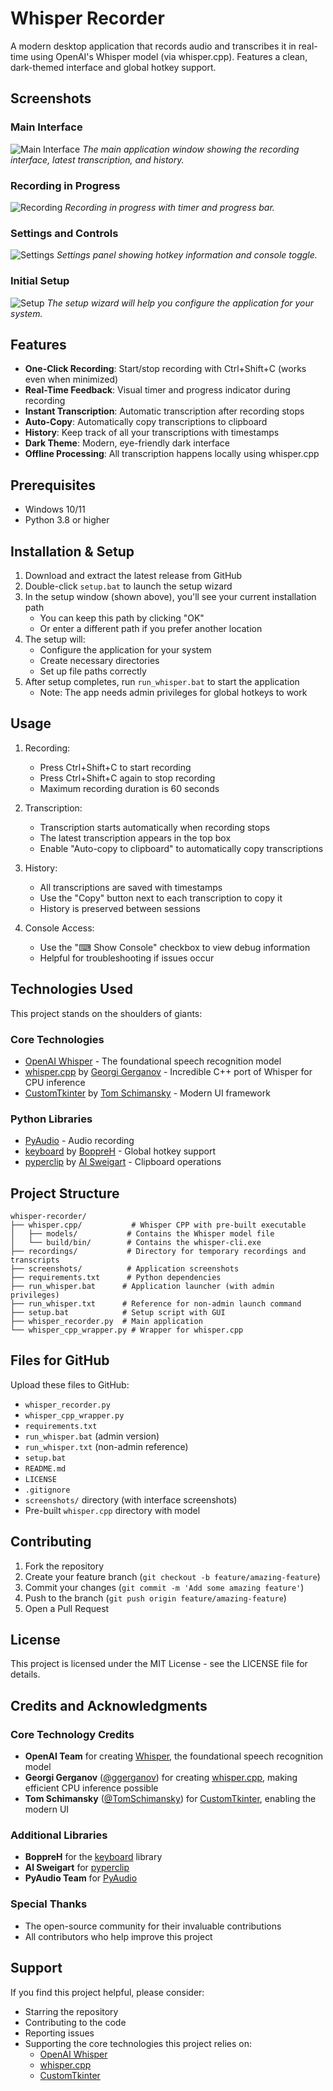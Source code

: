 # Whisper Recorder
<!-- Last updated: 2024-02-11 -->

A modern desktop application that records audio and transcribes it in real-time using OpenAI's Whisper model (via whisper.cpp). Features a clean, dark-themed interface and global hotkey support.

## Screenshots

### Main Interface
![Main Interface](screenshots/main_interface.png)
*The main application window showing the recording interface, latest transcription, and history.*

### Recording in Progress
![Recording](screenshots/recording.png)
*Recording in progress with timer and progress bar.*

### Settings and Controls
![Settings](screenshots/settings.png)
*Settings panel showing hotkey information and console toggle.*

### Initial Setup
![Setup](screenshots/setup.png)
*The setup wizard will help you configure the application for your system.*

## Features

- **One-Click Recording**: Start/stop recording with Ctrl+Shift+C (works even when minimized)
- **Real-Time Feedback**: Visual timer and progress indicator during recording
- **Instant Transcription**: Automatic transcription after recording stops
- **Auto-Copy**: Automatically copy transcriptions to clipboard
- **History**: Keep track of all your transcriptions with timestamps
- **Dark Theme**: Modern, eye-friendly dark interface
- **Offline Processing**: All transcription happens locally using whisper.cpp

## Prerequisites

- Windows 10/11
- Python 3.8 or higher

## Installation & Setup

1. Download and extract the latest release from GitHub
2. Double-click `setup.bat` to launch the setup wizard
3. In the setup window (shown above), you'll see your current installation path
   - You can keep this path by clicking "OK"
   - Or enter a different path if you prefer another location
4. The setup will:
   - Configure the application for your system
   - Create necessary directories
   - Set up file paths correctly
5. After setup completes, run `run_whisper.bat` to start the application
   - Note: The app needs admin privileges for global hotkeys to work

## Usage

1. Recording:
   - Press Ctrl+Shift+C to start recording
   - Press Ctrl+Shift+C again to stop recording
   - Maximum recording duration is 60 seconds

2. Transcription:
   - Transcription starts automatically when recording stops
   - The latest transcription appears in the top box
   - Enable "Auto-copy to clipboard" to automatically copy transcriptions

3. History:
   - All transcriptions are saved with timestamps
   - Use the "Copy" button next to each transcription to copy it
   - History is preserved between sessions

4. Console Access:
   - Use the "⌨ Show Console" checkbox to view debug information
   - Helpful for troubleshooting if issues occur

## Technologies Used

This project stands on the shoulders of giants:

### Core Technologies
- [OpenAI Whisper](https://github.com/openai/whisper) - The foundational speech recognition model
- [whisper.cpp](https://github.com/ggerganov/whisper.cpp) by [Georgi Gerganov](https://github.com/ggerganov) - Incredible C++ port of Whisper for CPU inference
- [CustomTkinter](https://github.com/TomSchimansky/CustomTkinter) by [Tom Schimansky](https://github.com/TomSchimansky) - Modern UI framework

### Python Libraries
- [PyAudio](https://people.csail.mit.edu/hubert/pyaudio/) - Audio recording
- [keyboard](https://github.com/boppreh/keyboard) by [BoppreH](https://github.com/boppreh) - Global hotkey support
- [pyperclip](https://github.com/asweigart/pyperclip) by [Al Sweigart](https://github.com/asweigart) - Clipboard operations

## Project Structure

```
whisper-recorder/
├── whisper.cpp/           # Whisper CPP with pre-built executable
│   ├── models/           # Contains the Whisper model file
│   └── build/bin/        # Contains the whisper-cli.exe
├── recordings/           # Directory for temporary recordings and transcripts
├── screenshots/          # Application screenshots
├── requirements.txt      # Python dependencies
├── run_whisper.bat      # Application launcher (with admin privileges)
├── run_whisper.txt      # Reference for non-admin launch command
├── setup.bat            # Setup script with GUI
├── whisper_recorder.py  # Main application
└── whisper_cpp_wrapper.py # Wrapper for whisper.cpp
```

## Files for GitHub

Upload these files to GitHub:
- `whisper_recorder.py`
- `whisper_cpp_wrapper.py`
- `requirements.txt`
- `run_whisper.bat` (admin version)
- `run_whisper.txt` (non-admin reference)
- `setup.bat`
- `README.md`
- `LICENSE`
- `.gitignore`
- `screenshots/` directory (with interface screenshots)
- Pre-built `whisper.cpp` directory with model

## Contributing

1. Fork the repository
2. Create your feature branch (`git checkout -b feature/amazing-feature`)
3. Commit your changes (`git commit -m 'Add some amazing feature'`)
4. Push to the branch (`git push origin feature/amazing-feature`)
5. Open a Pull Request

## License

This project is licensed under the MIT License - see the LICENSE file for details.

## Credits and Acknowledgments

### Core Technology Credits
- **OpenAI Team** for creating [Whisper](https://github.com/openai/whisper), the foundational speech recognition model
- **Georgi Gerganov** ([@ggerganov](https://github.com/ggerganov)) for creating [whisper.cpp](https://github.com/ggerganov/whisper.cpp), making efficient CPU inference possible
- **Tom Schimansky** ([@TomSchimansky](https://github.com/TomSchimansky)) for [CustomTkinter](https://github.com/TomSchimansky/CustomTkinter), enabling the modern UI

### Additional Libraries
- **BoppreH** for the [keyboard](https://github.com/boppreh/keyboard) library
- **Al Sweigart** for [pyperclip](https://github.com/asweigart/pyperclip)
- **PyAudio Team** for [PyAudio](https://people.csail.mit.edu/hubert/pyaudio/)

### Special Thanks
- The open-source community for their invaluable contributions
- All contributors who help improve this project

## Support

If you find this project helpful, please consider:
- Starring the repository
- Contributing to the code
- Reporting issues
- Supporting the core technologies this project relies on:
  - [OpenAI Whisper](https://github.com/openai/whisper)
  - [whisper.cpp](https://github.com/ggerganov/whisper.cpp)
  - [CustomTkinter](https://github.com/TomSchimansky/CustomTkinter) 
